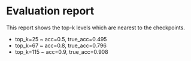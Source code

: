 # Evaluation report
This report shows the top-k levels which are nearest to the checkpoints.
+ top_k=25 ~ acc=0.5, true_acc=0.495
+ top_k=67 ~ acc=0.8, true_acc=0.796
+ top_k=115 ~ acc=0.9, true_acc=0.908
